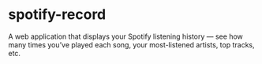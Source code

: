 # spotify-record
A web application that displays your Spotify listening history — see how many times you’ve played each song, your most-listened artists, top tracks, etc.